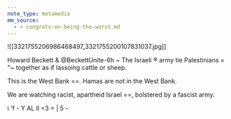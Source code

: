 ```yaml
---
note_type: metamedia
mm_source:
  - - congrats-on-being-the-worst.md
---
```


![[3321755206986468497_3321755200107831037.jpg]]

Howard Beckett & @BeckettUnite-6h
~ The Israeli ® army tie Palestinians =
"~ together as if lassoing cattle or sheep.

This is the West Bank ==. Hamas are not in the
West Bank.

We are watching racist, apartheid Israel ==,
bolstered by a fascist army.

i 'f - Y
AL ll =3
= | 5 -


